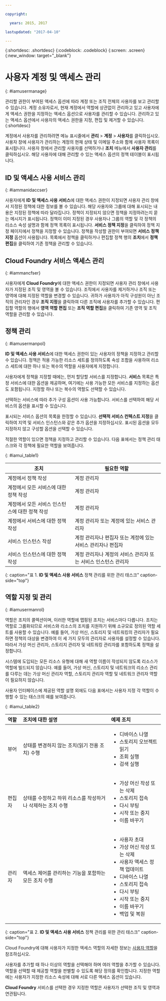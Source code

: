 ```yaml
---

copyright:

  years: 2015, 2017

lastupdated: "2017-04-10"

---
```


{:shortdesc: .shortdesc}
{:codeblock: .codeblock}
{:screen: .screen}
{:new_window: target="_blank"}

# 사용자 계정 및 액세스 관리
{: #iamusermanage}

관리할 권한이 부여된 액세스 옵션에 따라 계정 또는 조직 전체의 사용자를 보고 관리할 수 있습니다. 계정 소유자로서, 현재 계정에서 역할에 상관없이 관리하고 있고 사용자에게 액세스 권한을 지정하는 액세스 옵션으로 사용자를 관리할 수 있습니다. 관리하고 있는 액세스 옵션에서 사용자의 액세스 권한을 지정, 편집 및 제거할 수 있습니다.
{:shortdesc}

계정에서 사용자를 관리하려면 메뉴 표시줄에서 **관리** &gt; **계정** &gt; **사용자**를 클릭하십시오. 사용자 창에 사용자가 관리하는 계정의 현재 상태 및 이메일 주소와 함께 사용자 목록이 표시됩니다. 사용자 창에서 관리할 사용자를 선택하거나 **조치** 메뉴에서 **사용자 관리**를 클릭하십시오. 해당 사용자에 대해 관리할 수 있는 액세스 옵션의 정책 테이블이 표시됩니다.

## ID 및 액세스 사용 서비스 관리
{: #iammanidaccser}

사용자에게 **ID 및 액세스 사용 서비스**에 대한 액세스 권한이 지정되면 사용자 관리 창에서 지정된 정책에 대한 정보를 볼 수 있습니다. 해당 사용자와 그룹에 대해 표시되는 내용은 지정된 정책에 따라 달라집니다. 정책이 지정되지 않으면 정책을 지정하려는지 묻는 메시지가 표시됩니다. 정책이 이미 지정된 경우 사용자나 그룹의 역할 및 각 정책의 리소스 속성 설명과 함께 정책 목록이 표시됩니다. **서비스 정책 지정**을 클릭하여 정책 지정 페이지에서 정책을 지정할 수 있습니다. 정책을 작성할 권한이 부여되면 **서비스 정책 지정** 옵션이 사용됩니다. 
목록에서 정책을 클릭하거나 편집할 정책 행의 **조치**에서 **정책 편집**을 클릭하여 기존 정책을 관리할 수 있습니다.

## Cloud Foundry 서비스 액세스 관리
{: #iammancfser}

사용자에게 **Cloud Foundry**에 대한 액세스 권한이 지정되면 사용자 관리 창에서 사용자가 지정된 조직 및 영역을 볼 수 있습니다. 조직에서 사용자를 제거하거나 조직 또는 영역에 대해 지정된 역할을 변경할 수 있습니다. 귀하가 사용자가 아직 구성원이 아닌 조직의 관리자인 경우 **조직 지정**을 클릭하여 다른 조직에 사용자를 추가할 수 있습니다. 편집할 역할의 행에서 **영역 역할 편집** 또는 **조직 역할 편집**을 클릭하여 기존 영역 및 조직 역할을 관리할 수 있습니다.

## 정책 관리
{: #iamusermanpol}

**ID 및 액세스 사용 서비스**에 대한 액세스 권한이 있는 사용자의 정책을 지정하고 관리할 수 있습니다. 정책은 적용 가능한 리소스 세트를 정의하도록 속성 조합을 사용하여 리소스 세트에 대한 하나 또는 복수의 역할을 사용자에게 지정합니다.

사용자에게 정책을 지정할 때에는, 먼저 할당할 서비스를 지정합니다. **서비스** 목록은 특정 서비스에 대한 옵션을 제공하며, 여기에는 사용 가능한 모든 서비스를 지정하는 옵션도 포함됩니다. 지정할 하나 또는 복수의 역할도 선택할 수 있습니다.

선택하는 서비스에 따라 추가 구성 옵션이 사용 가능합니다. 서비스를 선택하여 해당 서비스의 옵션을 표시할 수 있습니다.

표시되는 서비스 옵션의 목록을 한정할 수 있습니다. **선택적 서비스 컨텍스트 지정**을 클릭하여 지역 및 서비스 인스턴스와 같은 추가 옵션을 지정하십시오. 표시된 옵션을 모두 지정하지 않고 구성할 옵션을 선택할 수 있습니다.

적절한 역할이 있으면 정책을 지정하고 관리할 수 있습니다. 다음 표에서는 정책 관리 태스크와 각 정책에 필요한 역할을 보여줍니다.


{: #iamui_table1}

| 조치 | 필요한 역할 |
|----------|---------|
| 계정에서 정책 작성 | 계정 관리자 |
| 계정에서 모든 서비스에 대한 정책 작성 | 계정 관리자 |
| 계정에서 모든 서비스 인스턴스에 대한 정책 작성 | 계정 관리자 |
| 계정에서 서비스에 대한 정책 작성 | 계정 관리자 또는 계정에 있는 서비스 관리자 |
| 서비스 인스턴스 작성 | 계정 관리자나 편집자 또는 계정에 있는 서비스 관리자나 편집자 |
| 서비스 인스턴스에 대한 정책 작성 | 계정 관리자나 계정의 서비스 관리자 또는 서비스 인스턴스 관리자 |
{: caption="표 1. **ID 및 액세스 사용 서비스** 정책 관리를 위한 관리 태스크" caption-side="top"}

## 역할 지정 및 관리
{: #iamusermanrol}

역할은 조치의 콜렉션이며, 이러한 역할에 맵핑된 조치는 서비스마다 다릅니다.
조치는 역할로 그룹화되므로 서비스와 리소스의 조치를 지원하기 위해 소규모로 정의된 역할 세트를 사용할 수 있습니다. 예를 들어, 가상 머신, 스토리지 및 네트워킹의 관리자가 필요하면 정책의 대상을 변경하여 이 세 가지 모두의 관리자로 사용자를 설정할 수 있습니다. 따라서 가상 머신 관리자, 스토리지 관리자 및 네트워킹 관리자를 포함하도록 정책을 설정합니다.

시스템에 도입되는 모든 리소스 유형에 대해 새 역할 이름이 작성되지 않도록 리소스가 역할에 빌드되지 않습니다. 예를 들어, 가상 머신, 스토리지 및 네트워크의 리소스 관리를 다루는 데는 가상 머신 관리자 역할, 스토리지 관리자 역할 및 네트워크 관리자 역할이 필요하지 않습니다.

사용자 인터페이스에 제공된 역할 설명 외에도 다음 표에서는 사용자 지정 각 역할이 수행할 수 있는 태스크의 예를 보여줍니다.

{: #iamui_table2}

| 역할 | 조치에 대한 설명 | 예제 조치|
|:-----------------|:-----------------|:-----------------|
| 뷰어 | 상태를 변경하지 않는 조치(읽기 전용 조치) 수행 | <ul><li>디바이스 나열</li><li>스토리지 오브젝트 읽기</li><li>조회 실행</li><li>검색 실행</li></ul>|
| 편집자 | 상태를 수정하고 하위 리소스를 작성하거나 삭제하는 조치 수행 |<ul><li>가상 머신 작성 또는 삭제</li><li>스토리지 접속</li><li>다시 부팅</li><li>시작 또는 중지</li><li>이름 바꾸기</li></ul> |
| 관리자 | 액세스 제어를 관리하는 기능을 포함하는 모든 조치 수행 |<ul><li>사용자 초대</li><li>가상 머신 작성 또는 삭제</li><li>사용자 액세스 정책 업데이트</li><li>디바이스 나열</li><li>스토리지 접속</li><li>다시 부팅</li><li>시작 또는 중지</li><li>이름 바꾸기</li><li>백업 및 복원</li></ul>|
{: caption="표 2. **ID 및 액세스 사용 서비스** 정책 관리를 위한 관리 태스크" caption-side="top"}

Cloud Foundry에 대해 사용자가 지정한 액세스 역할의 자세한 정보는 [사용자 역할](/docs/admin/users_roles.html#userrolesinfo)을 참조하십시오.

사용자를 추가할 때 하나 이상의 역할을 선택해야 하며 여러 역할을 추가할 수 있습니다. 역할을 선택할 때 제공할 역할을 판별할 수 있도록 해당 정의를 확인합니다. 지정한 역할에는 사용자가 지정한 리소스 속성에 대해 서로 다른 액세스 옵션이 있습니다.

**Cloud Foundry** 서비스를 선택한 경우 지정한 역할은 사용자가 선택한 조직 및 영역과 연관됩니다.
